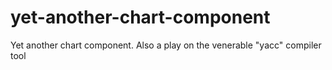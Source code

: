 # yet-another-chart-component
Yet another chart component.  Also a play on the venerable "yacc" compiler tool
